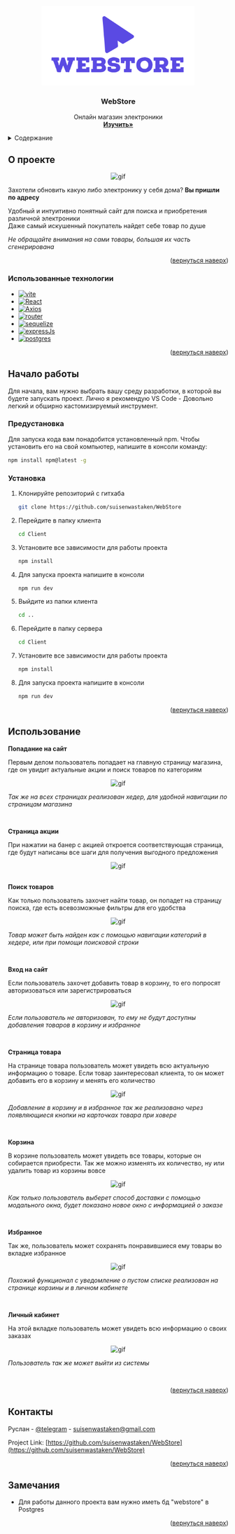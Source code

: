 <!-- Improved compatibility of вернуться наверх link: See: https://github.com/othneildrew/Best-README-Template/pull/73 -->

<a name="readme-top"></a>

<!--
*** Thanks for checking out the Best-README-Template. If you have a suggestion
*** that would make this better, please fork the repo and create a pull request
*** or simply open an issue with the tag "enhancement".
*** Don't forget to give the project a star!
*** Thanks again! Now go create something AMAZING! :D
-->

<!-- PROJECT SHIELDS -->
<!--
*** I'm using markdown "reference style" links for readability.
*** Reference links are enclosed in brackets [ ] instead of parentheses ( ).
*** See the bottom of this document for the declaration of the reference variables
*** for contributors-url, forks-url, etc. This is an optional, concise syntax you may use.
*** https://www.markdownguide.org/basic-syntax/#reference-style-links
-->
<!-- [![Contributors][contributors-shield]][contributors-url]
[![Forks][forks-shield]][forks-url]
[![Stargazers][stars-shield]][stars-url]
[![Issues][issues-shield]][issues-url]
[![MIT License][license-shield]][license-url]
[![LinkedIn][linkedin-shield]][linkedin-url] -->

<!-- PROJECT LOGO -->
<br />
<div align="center">
  <a href="https://github.com/suisenwastaken/WebStore">
    <img src="images/logo.png" alt="logo" width="350">
  </a>

<h3 align="center">WebStore</h3>

  <p align="center">
    Онлайн магазин электроники
    <br />
    <a href="https://github.com/suisenwastaken/WebStore"><strong>Изучить»</strong></a>
    <br />
  </p>
</div>

<!-- TABLE OF CONTENTS -->
<details>
  <summary>Содержание</summary>
  <ol>
    <li>
      <a href="#о-проекте">О проекте</a>
      <ul>
        <li><a href="#использованные-технологии">Использованные технологии</a></li>
      </ul>
    </li>
    <li>
      <a href="#начало-работы">Начало работы</a>
      <ul>
        <li><a href="#предустановка">Предустановка</a></li>
        <li><a href="#установка">Установка</a></li>
      </ul>
    </li>
    <li><a href="#использование">Использование</a></li>
    <li><a href="#контакты">Контакты</a></li>
    <li><a href="#замечания">Замечания</a></li>

  </ol>
</details>

<a name="about-the-project"></a>

<!-- ABOUT THE PROJECT -->

## О проекте

<div align="center">
  <img src="images/1.gif" alt="gif" width="auto" height="auto">
</div>

Захотели обновить какую либо электронику у себя дома? **Вы пришли по адресу**

Удобный и интуитивно понятный сайт для поиска и приобретения различной электроники<br>
Даже самый искушенный покупатель найдет себе товар по душе

_Не обращайте внимания на сами товары, большая их часть сгенерирована_

<p align="right">(<a href="#readme-top">вернуться наверх</a>)</p>

### Использованные технологии

- [![vite][vite]][vite-url]
- [![React][React.js]][React-url]
- [![Axios][Axios]][Axios-url]
- [![router][router]][router-url]
- [![sequelize][sequelize]][sequelize-url]
- [![expressJs][expressJs]][expressJs-url]
- [![postgres][postgres]][postgres-url]

<p align="right">(<a href="#readme-top">вернуться наверх</a>)</p>

<!-- GETTING STARTED -->

## Начало работы

Для начала, вам нужно выбрать вашу среду разработки, в которой вы будете запускать проект. Лично я рекомендую VS Code - Довольно легкий и обширно кастомизируемый инструмент.

### Предустановка

Для запуска кода вам понадобится установленный npm. Чтобы установить его на свой компьютер, напишите в консоли команду:

```sh
npm install npm@latest -g
```

### Установка

1. Клонируйте репозиторий с гитхаба
   ```sh
   git clone https://github.com/suisenwastaken/WebStore
   ```
2. Перейдите в папку клиента
   ```sh
   cd Client
   ```
3. Установите все зависимости для работы проекта
   ```sh
   npm install
   ```
4. Для запуска проекта напишите в консоли
   ```sh
   npm run dev
   ```
5. Выйдите из папки клиента
   ```sh
   cd ..
   ```
6. Перейдите в папку сервера
   ```sh
   cd Client
   ```
7. Установите все зависимости для работы проекта
   ```sh
   npm install
   ```
8. Для запуска проекта напишите в консоли
   ```sh
   npm run dev
   ```

<p align="right">(<a href="#readme-top">вернуться наверх</a>)</p>

<!-- USAGE EXAMPLES -->

## Использование

**Попадание на сайт**

Первым делом пользователь попадает на главную страницу магазина, где он увидит актуальные акции и поиск товаров по категориям

<div align="center">
  <img src="images/1.gif" alt="gif" width="auto" height="auto">
</div>
 
 _Так же на всех страницах реализован хедер, для удобной навигации по страницам магазина_

<br>

**Страница акции**

При нажатии на банер с акцией откроется соответствующая страница, где будут написаны все шаги для получения выгодного предложения

<div align="center">
  <img src="images/2.gif" alt="gif" width="auto" height="auto">
</div>


<br>

**Поиск товаров**

Как только пользователь захочет найти товар, он попадет на страницу поиска, где есть всевозможные фильтры для его удобства

<div align="center">
  <img src="images/3.gif" alt="gif" width="auto" height="auto">
</div>

_Товар может быть найден как с помощью навигации категорий в хедере, или при помощи поисковой строки_

<br>

**Вход на сайт**

Если пользователь захочет добавить товар в корзину, то его попросят авторизоваться или зарегистрироваться

<div align="center">
  <img src="images/4.gif" alt="gif" width="auto" height="auto">
</div>

_Если пользователь не авторизован, то ему не будут доступны добавления товаров в корзину и избранное_

<br>

**Страница товара**

На странице товара пользователь может увидеть всю актуальную информацию о товаре. Если товар заинтересовал клиента, то он может добавить его в корзину и менять его количество

<div align="center">
  <img src="images/5.gif" alt="gif" width="auto" height="auto">
</div>
 
_Добавление в корзину и в избранное так же реализовано через появляющиеся кнопки на карточках товара при ховере_

<br>

**Корзина**

В корзине пользователь может увидеть все товары, которые он собирается приобрести. Так же можно изменять их количество, ну или удалить товар из корзины вовсе

<div align="center">
  <img src="images/6.gif" alt="gif" width="auto" height="auto">
</div>
 
_Как только пользователь выберет способ доставки с помощью модального окна, будет показано новое окно с информацией о заказе_

<br>

**Избранное**

Так же, пользователь может сохранять понравившиеся ему товары во вкладке избранное

<div align="center">
  <img src="images/7.gif" alt="gif" width="auto" height="auto">
</div>
 
_Похожий функционал с уведомление о пустом списке реализован на странице корзины и в личном кабинете_

<br>

**Личный кабинет**

На этой вкладке пользователь может увидеть всю информацию о своих заказах

<div align="center">
  <img src="images/8.gif" alt="gif" width="auto" height="auto">
</div>
 
_Пользователь так же может выйти из системы_

<br>


<p align="right">(<a href="#readme-top">вернуться наверх</a>)</p>

<a name="#contacts"></a>

<!--
<!-- CONTACT -->

## Контакты

Руслан - [@telegram](https://t.me/suisenwastaken) - suisenwastaken@gmail.com

Project Link: [https://github.com/suisenwastaken/WebStore](https://github.com/suisenwastaken/WebStore)

<p align="right">(<a href="#readme-top">вернуться наверх</a>)</p>

<!-- ACKNOWLEDGMENTS -->

## Замечания

- Для работы данного проекта вам нужно иметь бд "webstore" в Postgres

<p align="right">(<a href="#readme-top">вернуться наверх</a>)</p>

<!-- MARKDOWN LINKS & IMAGES -->
<!-- https://www.markdownguide.org/basic-syntax/#reference-style-links -->

[React.js]: https://img.shields.io/badge/React-20232A?style=for-the-badge&logo=react&logoColor=61DAFB
[React-url]: https://reactjs.org/
[Axios]: https://img.shields.io/badge/axios-671ddf?&style=for-the-badge&logo=axios&logoColor=white
[Axios-url]: https://axios-http.com/docs/intro
[npm]: https://img.shields.io/badge/npm-CB3837?style=for-the-badge&logo=npm&logoColor=white
[npm-url]: https://docs.npmjs.com/
[router]: https://img.shields.io/badge/React_Router-CA4245?style=for-the-badge&logo=react-router&logoColor=white
[router-url]: https://reactrouter.com/en/main
[vite]: https://img.shields.io/badge/Vite-B73BFE?style=for-the-badge&logo=vite&logoColor=FFD62E
[vite-url]: https://vitejs.dev/
[sequelize]: https://img.shields.io/badge/Sequelize-52B0E7?style=for-the-badge&logo=Sequelize&logoColor=white
[sequelize-url]: https://sequelize.org/
[expressJs]: https://img.shields.io/badge/Express.js-404D59?style=for-the-badge
[expressJs-url]: https://expressjs.com/
[postgres]: https://img.shields.io/badge/PostgreSQL-316192?style=for-the-badge&logo=postgresql&logoColor=white
[postgres-url]: https://www.postgresql.org/
